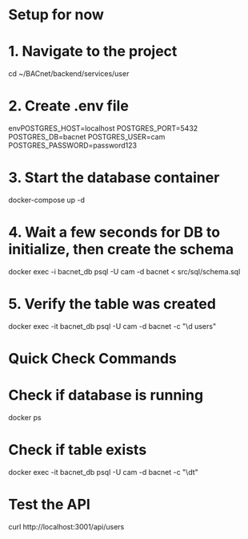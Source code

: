 # Setup for now 

# 1. Navigate to the project
cd ~/BACnet/backend/services/user

# 2. Create .env file
envPOSTGRES_HOST=localhost
POSTGRES_PORT=5432
POSTGRES_DB=bacnet
POSTGRES_USER=cam
POSTGRES_PASSWORD=password123

# 3. Start the database container
docker-compose up -d

# 4. Wait a few seconds for DB to initialize, then create the schema
docker exec -i bacnet_db psql -U cam -d bacnet < src/sql/schema.sql

# 5. Verify the table was created
docker exec -it bacnet_db psql -U cam -d bacnet -c "\d users"

# Quick Check Commands

# Check if database is running
docker ps

# Check if table exists
docker exec -it bacnet_db psql -U cam -d bacnet -c "\dt"

# Test the API
curl http://localhost:3001/api/users